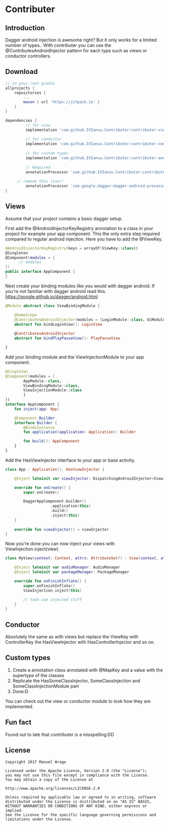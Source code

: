 # Contributer


## Introduction
Dagger android injection is awesome right? But it only works for a limited number of types..
With contributer you can use the @ContributesAndroidInjector pattern for each type such as views or conductor controllers.

## Download
```groovy
// in your root gradle
allprojects {
	repositories {
		...
		maven { url 'https://jitpack.io' }
	}
}
```

```groovy
dependencies {
         // for view
         implementation 'com.github.IVIanuu.Contributer:contributer-view:LATEST-VERSION'
         
         // for conductor
         implementation 'com.github.IVIanuu.Contributer:contributer-conductor:LATEST-VERSION'
         
         // for custom types
         implementation 'com.github.IVIanuu.Contributer:contributer-annotations:LATEST-VERSION'
         
         // Required
         annotationProcessor 'com.github.IVIanuu.Contributer:contributer-processor:LATEST-VERSION'
	 
	 // remove this line!!
         annotationProcessor 'com.google.dagger:dagger-android-processor:2.13'
}
```

## Views

Assume that your project contains a basic dagger setup.

First add the @AndroidInjectorKeyRegistry annotation to a class in your project for example your app component.
This the only extra step required compared to regular android injection.
Here you have to add the @ViewKey.

```kotlin
@AndroidInjectorKeyRegistry(keys = arrayOf(ViewKey::class))
@Singleton
@Component(modules = {
      // modules
})
public interface AppComponent {
}
```

Next create your binding modules like you would with dagger android.
If you're not familiar with dagger android read this. https://google.github.io/dagger/android.html

```kotlin
@Module abstract class ViewBindingModule {

    @SomeScope
    @ContributesAndroidInjector(modules = [LoginModule::class, UiModule::class])
    abstract fun bindLoginView(): LoginView
    
    @ContributesAndroidInjector
    abstract fun bindPlayPauseView(): PlayPauseView

}
```

Add your binding module and the ViewInjectionModule to your app component.

```kotlin
@Singleton
@Component(modules = [
        AppModule::class,
        ViewBindingModule::class,
        ViewInjectionModule::class
        ]
))
interface AppComponent {
    fun inject(app: App)

    @Component.Builder
    interface Builder {
        @BindsInstance
        fun application(application: Application): Builder

        fun build(): AppComponent
    }
}
```

Add the HasViewInjector interface to your app or base activity.

```kotlin
class App : Application(), HasViewInjector {

    @Inject lateinit var viewInjector: DispatchingAndroidInjector<View>

    override fun onCreate() {
        super.onCreate()

        DaggerAppComponent.builder()
                    .application(this)
                    .build()
                    .inject(this)
    }
    
    override fun viewInjector() = viewInjector
}
```

Now you're done you can now inject your views with ViewInjection.inject(view)

```kotlin
class MyView(context: Context, attrs: AttributeSet?) : View(context, attrs) {

    @Inject lateinit var audioManager: AudioManager
    @Inject lateinit var packageManager: PackageManager

    override fun onFinishInflate() {
        super.onFinishInflate()
        ViewInjection.inject(this)

        // todo use injected stuff
    }
}
```

## Conductor

Absolutely the same as with views but replace the ViewKey with ControllerKey
the HasViewInjector with HasControllerInjector and so on.

## Custom types

1. Create a annotation class annotated with @MapKey and a value with the supertype of the classes
2. Replicate the HasSomeClassInjector, SomeClassInjection and SomeClassInjectionModule part
3. Done:D

You can check out the view or conductor module to look how they are implemented.

## Fun fact

Found out to late that contributer is a misspelling:DD

## License

```
Copyright 2017 Manuel Wrage

Licensed under the Apache License, Version 2.0 (the "License");
you may not use this file except in compliance with the License.
You may obtain a copy of the License at
 
http://www.apache.org/licenses/LICENSE-2.0

Unless required by applicable law or agreed to in writing, software
distributed under the License is distributed on an "AS IS" BASIS,
WITHOUT WARRANTIES OR CONDITIONS OF ANY KIND, either express or implied.
See the License for the specific language governing permissions and
limitations under the License.
```
